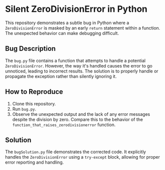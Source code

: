 # Silent ZeroDivisionError in Python

This repository demonstrates a subtle bug in Python where a `ZeroDivisionError` is masked by an early `return` statement within a function.  The unexpected behavior can make debugging difficult.

## Bug Description
The `bug.py` file contains a function that attempts to handle a potential `ZeroDivisionError`. However, the way it's handled causes the error to go unnoticed, leading to incorrect results. The solution is to properly handle or propagate the exception rather than silently ignoring it. 

## How to Reproduce
1. Clone this repository.
2. Run `bug.py`.
3. Observe the unexpected output and the lack of any error messages despite the division by zero.  Compare this to the behavior of the `function_that_raises_zerodivisionerror` function. 

## Solution
The `bugSolution.py` file demonstrates the corrected code. It explicitly handles the `ZeroDivisionError` using a `try-except` block, allowing for proper error reporting and handling.